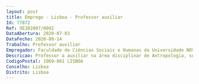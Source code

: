 ```yaml
--- 
layout: post
title: Emprego - Lisboa - Professor auxiliar
Id: 77872
Ref: OE202007/0092
DataAbertura: 2020-07-03
DataFecho: 2020-08-14
Trabalho: Professor auxiliar
Empregador: Faculdade de Ciências Sociais e Humanas da Universidade NOVA de Lisboa - NOVA School of Social Scien
Descricao: Professor a auxiliar na área disciplinar de Antropologia, subárea de Antropologia Biológica e do Ambiente, na Faculdade de Ciências Sociais e Humanas da Universidade NOVA de Lisboa, restrito a candidatos as abrangidos as pelo programa de regularização extraordinária de vínculos precários (PREVPAP), conforme estabelece a Lei n.º 112 2017, de 29 de dezembro.
CodigoPostal: 1069-061 LISBOA
Concelho: Lisboa
Distrito: Lisboa
--- 
```

